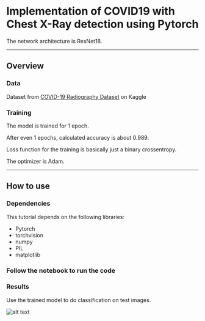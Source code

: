 # Implementation of COVID19 with Chest X-Ray detection using Pytorch

The network architecture is ResNet18.

---

## Overview

### Data

Dataset from [COVID-19 Radiography Dataset](https://www.kaggle.com/tawsifurrahman/covid19-radiography-database) on Kaggle

### Training

The model is trained for 1 epoch.

After even 1 epochs, calculated accuracy is about 0.989.

Loss function for the training is basically just a binary crossentropy.

The optimizer is Adam.

---

## How to use

### Dependencies

This tutorial depends on the following libraries:

* Pytorch
*  torchvision
*  numpy
*  PIL
*  matplotlib


### Follow the notebook to run the code


### Results

Use the trained model to do classification on test images.

![alt text](https://github.com/zanvari/detecting_covid19/fig/result_samples.png?raw=true)
